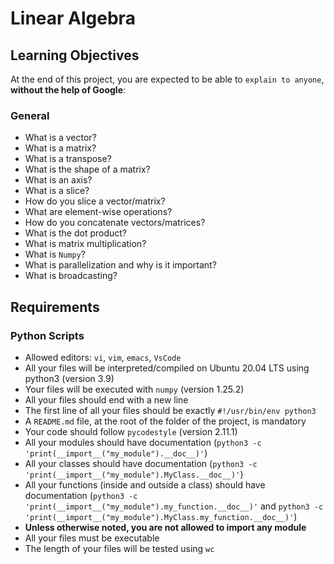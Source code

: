 # Linear Algebra

## Learning Objectives
At the end of this project, you are expected to be able to `explain to anyone`, **without the help of Google**:

### General
- What is a vector?
- What is a matrix?
- What is a transpose?
- What is the shape of a matrix?
- What is an axis?
- What is a slice?
- How do you slice a vector/matrix?
- What are element-wise operations?
- How do you concatenate vectors/matrices?
- What is the dot product?
- What is matrix multiplication?
- What is `Numpy`?
- What is parallelization and why is it important?
- What is broadcasting?

## Requirements

### Python Scripts
- Allowed editors: `vi`, `vim`, `emacs`, `VsCode`
- All your files will be interpreted/compiled on Ubuntu 20.04 LTS using python3 (version 3.9)
- Your files will be executed with `numpy` (version 1.25.2)
- All your files should end with a new line
- The first line of all your files should be exactly `#!/usr/bin/env python3`
- A `README.md` file, at the root of the folder of the project, is mandatory
- Your code should follow `pycodestyle` (version 2.11.1)
- All your modules should have documentation (`python3 -c 'print(__import__("my_module").__doc__)'`)
- All your classes should have documentation (`python3 -c 'print(__import__("my_module").MyClass.__doc__)'`)
- All your functions (inside and outside a class) should have documentation (`python3 -c 'print(__import__("my_module").my_function.__doc__)'` and `python3 -c 'print(__import__("my_module").MyClass.my_function.__doc__)'`)
- **Unless otherwise noted, you are not allowed to import any module**
- All your files must be executable
- The length of your files will be tested using `wc`
